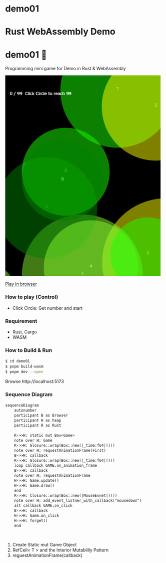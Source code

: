 # demo01
Rust WebAssembly Demo
=======
demo01 🎨
========
Programming mini game for Demo in Rust & WebAssembly

[![screenshot](screen.png)](https://myurioka.github.io/demo01/)

[Play in browser](https://myurioka.github.io/demo01)

### How to play (Control)

  * Click Circle: Get number and start

### Requirement
  * Rust, Cargo
  * WASM

### How to Build & Run

  ```sh
  $ cd demo01
  $ pnpm build-wasm
  $ pnpm dev --open
  ```
  Browse http://localhost:5173

### Sequence Diagram

```mermaid
sequenceDiagram
    autonumber
    participant B as Browser
    participant H as heap
    participant R as Rust

    R->>H: static mut Box<Game>
    note over H: Game
    R->>H: Glosure::wrap(Box::new(|_time:f64|()))
    note over H: requestAnimationFrame(First)
    B->>H: callback
    R->>H: Glosure::wrap(Box::new(|_time:f64|()))
    loop callback GAME.on_animation_frame
    B->>H: callback
    note over H: requestAnimationFrame
    H->>H: Game.update()
    H->>H: Game.draw()
    end
    R->>H: Closure::wrap(Box::new(|MouseEvnet|)())
    note over H: add_event_listner_with_callback("mousedown")
    alt callback GAME.on_click
    B->>H: callback
    H->>H: Game.on_click
    H->>H: forget()
    end
```
<br>
<ol>
<li>Create Static mut Game Object</li>
<li>RefCell< T > and the Interior Mutablilly Pattern</li>
<li>reguestAnimationFrame(callback)</li>
</ol>

